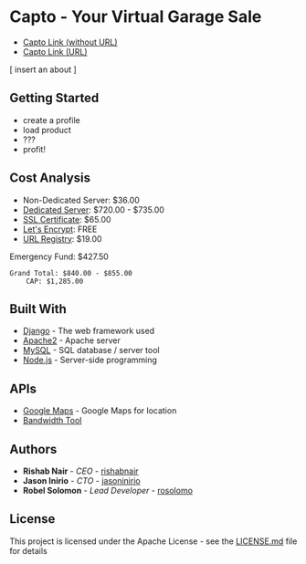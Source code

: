 # Capto - Your Virtual Garage Sale
- [Capto Link (without URL)](http://71.206.95.234:8081/)
- [Capto Link (URL)](shorturl.at/iqFPV)

[ insert an about ]

## Getting Started

* create a profile
* load product
* ???
* profit!

## Cost Analysis
- Non-Dedicated Server: $36.00
- [Dedicated Server](https://pcpartpicker.com/list/tDr6vn): $720.00 - $735.00
- [SSL Certificate](https://www.godaddy.com/offers/ssl-certificate?isc=gssl001&gclid=CjwKCAjwnMTqBRAzEiwAEF3ndkP-Nt7IJFGBzhwHzGk7pgMUBHJKMs5oAbDKrtWLMrqaTyScRREv1hoCh9QQAvD_BwE&gclsrc=aw.ds): $65.00
- [Let's Encrypt](https://letsencrypt.org): FREE
- [URL Registry](https://www.domain.com/registration?__token_timestamp__=1565627955&__token_val__=27ccf2aa1a302cad555c2e772b74eeb1&flow=domainDFEMO365&flowid=25&page=1&search=capto.com#/domainDFEMO365/1): $19.00 

Emergency Fund: $427.50

```
Grand Total: $840.00 - $855.00
	CAP: $1,285.00
```
## Built With

* [Django](https://docs.djangoproject.com/en/2.2/) - The web framework used
* [Apache2](https://httpd.apache.org/docs/) - Apache server
* [MySQL](https://dev.mysql.com/doc/) - SQL database / server tool
* [Node.js](https://segment.com/docs/sources/server/node/) - Server-side programming

## APIs

* [Google Maps](https://developers.google.com/maps/documentation/javascript/adding-a-google-map#step_3_get_an_api_key) - Google Maps for location
* [Bandwidth Tool](https://tools.pingdom.com)

## Authors

* **Rishab Nair** - *CEO* - [rishabnair](https://github.com/rishabnair)
* **Jason Inirio** - *CTO* - [jasoninirio](https://github.com/jasoninirio)
* **Robel Solomon** - *Lead Developer* - [rosolomo](https://github.com/rosolomo)

## License

This project is licensed under the Apache License - see the [LICENSE.md](LICENSE.md) file for details
